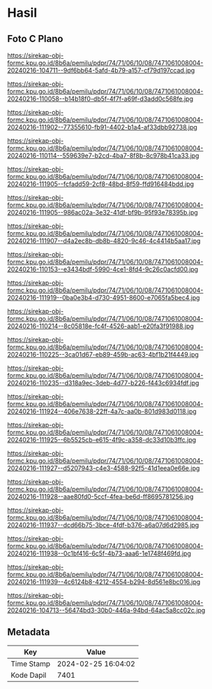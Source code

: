 # Hasil

## Foto C Plano

https://sirekap-obj-formc.kpu.go.id/8b6a/pemilu/pdpr/74/71/06/10/08/7471061008004-20240216-104711--9df6bb64-5afd-4b79-a157-cf79d197ccad.jpg

https://sirekap-obj-formc.kpu.go.id/8b6a/pemilu/pdpr/74/71/06/10/08/7471061008004-20240216-110058--b14b18f0-db5f-4f7f-a69f-d3add0c568fe.jpg

https://sirekap-obj-formc.kpu.go.id/8b6a/pemilu/pdpr/74/71/06/10/08/7471061008004-20240216-111902--77355610-fb91-4402-b1a4-af33dbb92738.jpg

https://sirekap-obj-formc.kpu.go.id/8b6a/pemilu/pdpr/74/71/06/10/08/7471061008004-20240216-110114--559639e7-b2cd-4ba7-8f8b-8c978b41ca33.jpg

https://sirekap-obj-formc.kpu.go.id/8b6a/pemilu/pdpr/74/71/06/10/08/7471061008004-20240216-111905--fcfadd59-2cf8-48bd-8f59-ffd916484bdd.jpg

https://sirekap-obj-formc.kpu.go.id/8b6a/pemilu/pdpr/74/71/06/10/08/7471061008004-20240216-111905--986ac02a-3e32-41df-bf9b-95f93e78395b.jpg

https://sirekap-obj-formc.kpu.go.id/8b6a/pemilu/pdpr/74/71/06/10/08/7471061008004-20240216-111907--d4a2ec8b-db8b-4820-9c46-4c4414b5aa17.jpg

https://sirekap-obj-formc.kpu.go.id/8b6a/pemilu/pdpr/74/71/06/10/08/7471061008004-20240216-110153--e3434bdf-5990-4ce1-8fd4-9c26c0acfd00.jpg

https://sirekap-obj-formc.kpu.go.id/8b6a/pemilu/pdpr/74/71/06/10/08/7471061008004-20240216-111919--0ba0e3b4-d730-4951-8600-e7065fa5bec4.jpg

https://sirekap-obj-formc.kpu.go.id/8b6a/pemilu/pdpr/74/71/06/10/08/7471061008004-20240216-110214--8c05818e-fc4f-4526-aab1-e20fa3f91988.jpg

https://sirekap-obj-formc.kpu.go.id/8b6a/pemilu/pdpr/74/71/06/10/08/7471061008004-20240216-110225--3ca01d67-eb89-459b-ac63-4bf1b21f4449.jpg

https://sirekap-obj-formc.kpu.go.id/8b6a/pemilu/pdpr/74/71/06/10/08/7471061008004-20240216-110235--d318a9ec-3deb-4d77-b226-f443c6934fdf.jpg

https://sirekap-obj-formc.kpu.go.id/8b6a/pemilu/pdpr/74/71/06/10/08/7471061008004-20240216-111924--406e7638-22ff-4a7c-aa0b-801d983d0118.jpg

https://sirekap-obj-formc.kpu.go.id/8b6a/pemilu/pdpr/74/71/06/10/08/7471061008004-20240216-111925--6b5525cb-e615-4f9c-a358-dc33d10b3ffc.jpg

https://sirekap-obj-formc.kpu.go.id/8b6a/pemilu/pdpr/74/71/06/10/08/7471061008004-20240216-111927--d5207943-c4e3-4588-92f5-41d1eea0e66e.jpg

https://sirekap-obj-formc.kpu.go.id/8b6a/pemilu/pdpr/74/71/06/10/08/7471061008004-20240216-111928--aae80fd0-5ccf-4fea-be6d-ff8695781256.jpg

https://sirekap-obj-formc.kpu.go.id/8b6a/pemilu/pdpr/74/71/06/10/08/7471061008004-20240216-111937--dcd66b75-3bce-4fdf-b376-a6a07d6d2985.jpg

https://sirekap-obj-formc.kpu.go.id/8b6a/pemilu/pdpr/74/71/06/10/08/7471061008004-20240216-111938--0c1bf416-6c5f-4b73-aaa6-1e1748f469fd.jpg

https://sirekap-obj-formc.kpu.go.id/8b6a/pemilu/pdpr/74/71/06/10/08/7471061008004-20240216-111939--4c6124b8-4212-4554-b294-8d561e8bc016.jpg

https://sirekap-obj-formc.kpu.go.id/8b6a/pemilu/pdpr/74/71/06/10/08/7471061008004-20240216-104713--56474bd3-30b0-446a-94bd-64ac5a8cc02c.jpg


## Metadata

| Key        | Value               |
| ---------- | ------------------- |
| Time Stamp | 2024-02-25 16:04:02 |
| Kode Dapil | 7401                |



